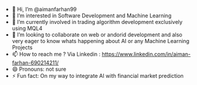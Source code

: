 - 👋 Hi, I’m @aimanfarhan99
- 👀 I’m interested in Software Development and Machine Learning
- 🌱 I’m currently involved in trading algorithm development exclusively using MQL4
- 💞️ I’m looking to collaborate on web or andorid development and also very eager to know whats happening about AI or any Machine Learning Projects
- 📫 How to reach me ? Via Linkedin : https://www.linkedin.com/in/aiman-farhan-690214211/
- 😄 Pronouns: not sure 
- ⚡ Fun fact: On my way to integrate AI with financial market prediction

<!---
aimanfarhan99/aimanfarhan99 is a ✨ special ✨ repository because its `README.md` (this file) appears on your GitHub profile.
You can click the Preview link to take a look at your changes.
--->
